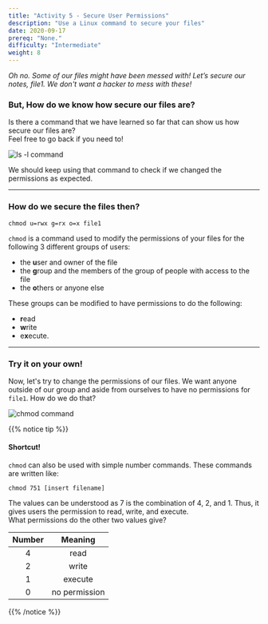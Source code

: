 ```yaml
---
title: "Activity 5 - Secure User Permissions"
description: "Use a Linux command to secure your files"
date: 2020-09-17
prereq: "None."
difficulty: "Intermediate"
weight: 8
---
```


*Oh no. Some of our files might have been messed with! Let’s secure our notes, file1. We don't want a hacker to mess with these!*

### But, How do we know how secure our files are?

Is there a command that we have learned so far that can show us how secure our files are?  
Feel free to go back if you need to!

![ls -l command](../images/Act5.1.png?classes=border,shadow)

We should keep using that command to check if we changed the permissions as expected.

---

### How do we secure the files then?

```
chmod u=rwx g=rx o=x file1
```

`chmod` is a command used to modify the permissions of your files for the following 3 different groups of users: 
- the <b>u</b>ser and owner of the file
- the <b>g</b>roup and the members of the group of people with access to the file
- the <b>o</b>thers or anyone else

These groups can be modified to have permissions to do the following:

- <b>r</b>ead
- <b>w</b>rite
- e<b>x</b>ecute. 

---

### Try it on your own!

Now, let's try to change the permissions of our files. We want anyone outside of our group and aside from ourselves to have no permissions for `file1`. How do we do that?

![chmod command](../images/Act5.2.png?classes=border,shadow)

{{% notice tip %}}
#### Shortcut!

`chmod` can also be used with simple number commands. These commands are written like:  

```
chmod 751 [insert filename]
```

The values can be understood as 7 is the combination of 4, 2, and 1. Thus, it gives users the permission to read, write, and execute.  
What permissions do the other two values give?  

| Number | Meaning |
| :---: | :---: |
| 4 | read |
| 2 | write |
| 1 | execute |
| 0 | no permission |
{{% /notice %}}
